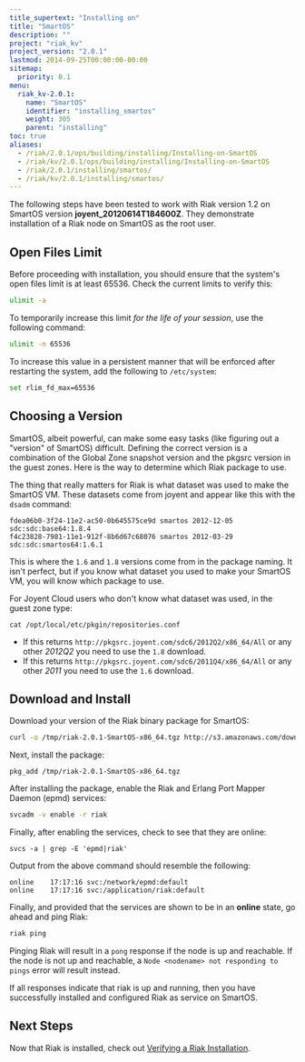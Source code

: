 ```yaml
---
title_supertext: "Installing on"
title: "SmartOS"
description: ""
project: "riak_kv"
project_version: "2.0.1"
lastmod: 2014-09-25T00:00:00-00:00
sitemap:
  priority: 0.1
menu:
  riak_kv-2.0.1:
    name: "SmartOS"
    identifier: "installing_smartos"
    weight: 305
    parent: "installing"
toc: true
aliases:
  - /riak/2.0.1/ops/building/installing/Installing-on-SmartOS
  - /riak/kv/2.0.1/ops/building/installing/Installing-on-SmartOS
  - /riak/2.0.1/installing/smartos/
  - /riak/kv/2.0.1/installing/smartos/
---
```


[install verify]: {{<baseurl>}}riak/kv/2.0.1/setup/installing/verify

The following steps have been tested to work with Riak version 1.2 on SmartOS version **joyent_20120614T184600Z**. They demonstrate installation of a Riak node on SmartOS as the root user.

## Open Files Limit

Before proceeding with installation, you should ensure that the system's open
files limit is at least 65536. Check the current limits to verify this:

```bash
ulimit -a
```

To temporarily increase this limit *for the life of your session*, use the following command:

```bash
ulimit -n 65536
```

To increase this value in a persistent manner that will be enforced after restarting the system, add the following to `/etc/system`:

```bash
set rlim_fd_max=65536
```

## Choosing a Version

SmartOS, albeit powerful, can make some easy tasks (like figuring out a "version" of SmartOS) difficult. Defining the correct version is a combination of the Global Zone snapshot version and the pkgsrc version in the guest zones. Here is the way to determine which Riak package to use.

The thing that really matters for Riak is what dataset was used to make the SmartOS VM. These datasets come from joyent and appear like this with the `dsadm` command:

```
fdea06b0-3f24-11e2-ac50-0b645575ce9d smartos 2012-12-05 sdc:sdc:base64:1.8.4
f4c23828-7981-11e1-912f-8b6d67c68076 smartos 2012-03-29 sdc:sdc:smartos64:1.6.1
```

This is where the `1.6` and `1.8` versions come from in the package naming. It isn't perfect, but if you know what dataset you used to make your SmartOS VM, you will know which package to use.

For Joyent Cloud users who don't know what dataset was used, in the guest zone type:

```
cat /opt/local/etc/pkgin/repositories.conf
```

* If this returns `http://pkgsrc.joyent.com/sdc6/2012Q2/x86_64/All` or any other *2012Q2* you need to use the `1.8` download.
* If this returns `http://pkgsrc.joyent.com/sdc6/2011Q4/x86_64/All` or any other *2011* you need to use the `1.6` download.

## Download and Install

Download your version of the Riak binary package for SmartOS:

```bash
curl -o /tmp/riak-2.0.1-SmartOS-x86_64.tgz http://s3.amazonaws.com/downloads.basho.com/riak/2.0/2.0.1/smartos/1.8/riak-2.0.1-SmartOS-x86_64.tgz
```

Next, install the package:

```
pkg_add /tmp/riak-2.0.1-SmartOS-x86_64.tgz
```

After installing the package, enable the Riak and Erlang Port Mapper Daemon (epmd) services:

```bash
svcadm -v enable -r riak
```

Finally, after enabling the services, check to see that they are online:

```
svcs -a | grep -E 'epmd|riak'
```

Output from the above command should resemble the following:

```
online    17:17:16 svc:/network/epmd:default
online    17:17:16 svc:/application/riak:default
```

Finally, and provided that the services are shown to be in an **online** state, go ahead and ping Riak:

```bash
riak ping
```

Pinging Riak will result in a `pong` response if the node is up and reachable. If the node is not up and reachable, a `Node <nodename> not responding to pings` error will result instead.

If all responses indicate that riak is up and running, then you have successfully installed and configured Riak as service on SmartOS.

## Next Steps

Now that Riak is installed, check out [Verifying a Riak Installation][install verify].
